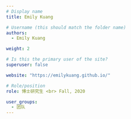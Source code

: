 ```yaml
---
# Display name
title: Emily Kuang

# Username (this should match the folder name)
authors:
  - Emily Kuang

weight: 2

# Is this the primary user of the site?
superuser: false

website: "https://emilykuang.github.io/"

# Role/position
role: 博士研究生 <br> Fall, 2020

user_groups:
  - 团队
---
```

